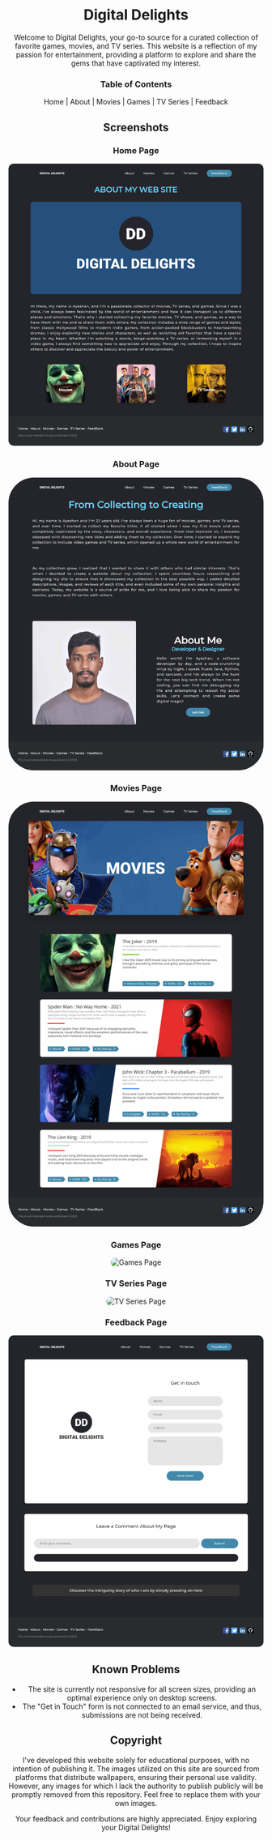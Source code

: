 # <div align="center">Digital Delights</div>

<div align="center">

Welcome to Digital Delights, your go-to source for a curated collection of favorite games, movies, and TV series. This website is a reflection of my passion for entertainment, providing a platform to explore and share the gems that have captivated my interest.

### Table of Contents

Home | About | Movies | Games | TV Series | Feedback

## Screenshots

### Home Page

<img src="Assets/127.0.0.1_5500_Home_Page_Home_Page.html.png" alt="Home Page" style="border-radius: 10px;">

### About Page

<img src="Assets/127.0.0.1_5500_About_About.html.png" alt="About Page" style="border-radius: 50px;">

### Movies Page

<img src="Assets/127.0.0.1_5500_Movies_Movies.html.png" alt="Movies Page" style="border-radius: 50px;">

### Games Page

<img src="Assets/127.0.0.1_5500_Games_Games.html.png" alt="Games Page" style="border-radius: 50px;">

### TV Series Page

<img src="Assets/127.0.0.1_5500_TV_Series_TV_Series.html.png" alt="TV Series Page" style="border-radius: 10px;">

### Feedback Page

<img src="Assets/127.0.0.1_5500_feed_back_feed_back.html.png" alt="Feedback Page" style="border-radius: 10px;">

## Known Problems

- The site is currently not responsive for all screen sizes, providing an optimal experience only on desktop screens.
- The "Get in Touch" form is not connected to an email service, and thus, submissions are not being received.

## Copyright

I've developed this website solely for educational purposes, with no intention of publishing it. The images utilized on this site are sourced from platforms that distribute wallpapers, ensuring their personal use validity. However, any images for which I lack the authority to publish publicly will be promptly removed from this repository. Feel free to replace them with your own images.

Your feedback and contributions are highly appreciated. Enjoy exploring your Digital Delights!

</div>
